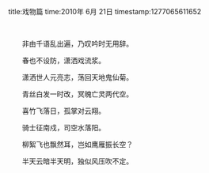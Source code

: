 title:戏物篇
time:2010年 6月 21日
timestamp:1277065611652

&nbsp; 
<P style="TEXT-INDENT: 2em;">非由千语乱出遍，乃叹吟时无用辞。</P>
<P style="TEXT-INDENT: 2em;">春也不设防，潇洒戏流浆。</P>
<P style="TEXT-INDENT: 2em;">潇洒世人元亮志，荡回天地鬼仙菊。</P>
<P style="TEXT-INDENT: 2em;">青丝白发一时改，冥魄亡灵两代空。</P>
<P style="TEXT-INDENT: 2em;">喜竹飞落日，孤掌对云翔。</P>
<P style="TEXT-INDENT: 2em;">骑士征南戍，司空水落阳。</P>
<P style="TEXT-INDENT: 2em;">柳絮飞也飘然耳，岂如鹰雁振长空？</P>
<P style="TEXT-INDENT: 2em;">半天云暗半天明，独似风压吹不定。</P>